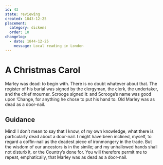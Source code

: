 ```yaml
---
id: 43
state: reviewing
created: 1843-12-25
placement:
  category: dickens
  order: 10
changelog:
  - date: 1844-12-25
    message: Local reading in London
---
```


# A Christmas Carol

Marley was dead: to begin with. There is no doubt whatever about that. The
register of his burial was signed by the clergyman, the clerk, the undertaker,
and the chief mourner. Scrooge signed it: and Scrooge’s name was good upon
’Change, for anything he chose to put his hand to. Old Marley was as dead as a
door-nail.

## Guidance

Mind! I don’t mean to say that I know, of my own knowledge, what there is
particularly dead about a door-nail. I might have been inclined, myself, to
regard a coffin-nail as the deadest piece of ironmongery in the trade. But the
wisdom of our ancestors is in the simile; and my unhallowed hands shall not
disturb it, or the Country’s done for. You will therefore permit me to repeat,
emphatically, that Marley was as dead as a door-nail.
